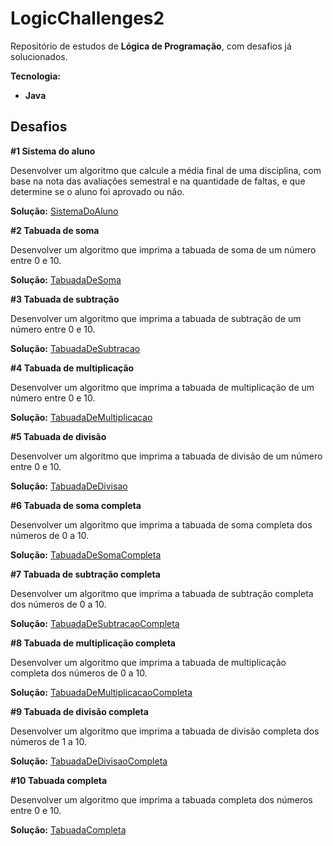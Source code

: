 # LogicChallenges2

Repositório de estudos de **Lógica de Programação**, com desafios já solucionados.

**Tecnologia:**

* **Java**

## Desafios

**#1 Sistema do aluno**

Desenvolver um algoritmo que calcule a média final de uma disciplina, com base na nota das avaliações semestral e na quantidade de faltas, e que determine se o aluno foi aprovado ou não.

**Solução:** [SistemaDoAluno](https://github.com/JesseLopesTI/LogicChallenges2/blob/master/Java/SistemaDoAluno.java)

**#2 Tabuada de soma**

Desenvolver um algoritmo que imprima a tabuada de soma de um número entre 0 e 10.

**Solução:** [TabuadaDeSoma](https://github.com/JesseLopesTI/LogicChallenges2/blob/master/Java/TabuadaDeSoma.java)

**#3 Tabuada de subtração**

Desenvolver um algoritmo que imprima a tabuada de subtração de um número entre 0 e 10.

**Solução:** [TabuadaDeSubtracao](https://github.com/JesseLopesTI/LogicChallenges2/blob/master/Java/TabuadaDeSubtracao.java)

**#4 Tabuada de multiplicação**

Desenvolver um algoritmo que imprima a tabuada de multiplicação de um número entre 0 e 10.

**Solução:** [TabuadaDeMultiplicacao](https://github.com/JesseLopesTI/LogicChallenges2/blob/master/Java/TabuadaDeMultiplicacao.java)

**#5 Tabuada de divisão**

Desenvolver um algoritmo que imprima a tabuada de divisão de um número entre 0 e 10.

**Solução:** [TabuadaDeDivisao](https://github.com/JesseLopesTI/LogicChallenges2/blob/master/Java/TabuadaDeDivisao.java)

**#6 Tabuada de soma completa**

Desenvolver um algoritmo que imprima a tabuada de soma completa dos números de 0 a 10.

**Solução:** [TabuadaDeSomaCompleta](https://github.com/JesseLopesTI/LogicChallenges2/blob/master/Java/TabuadaDeSomaCompleta.java)

**#7 Tabuada de subtração completa**

Desenvolver um algoritmo que imprima a tabuada de subtração completa dos números de 0 a 10.

**Solução:** [TabuadaDeSubtracaoCompleta](https://github.com/JesseLopesTI/LogicChallenges2/blob/master/Java/TabuadaDeSubtracaoCompleta.java)

**#8 Tabuada de multiplicação completa**

Desenvolver um algoritmo que imprima a tabuada de multiplicação completa dos números de 0 a 10.

**Solução:** [TabuadaDeMultiplicacaoCompleta](https://github.com/JesseLopesTI/LogicChallenges2/blob/master/Java/TabuadaDeMultiplicacaoCompleta.java)

**#9 Tabuada de divisão completa**

Desenvolver um algoritmo que imprima a tabuada de divisão completa dos números de 1 a 10.

**Solução:** [TabuadaDeDivisaoCompleta](https://github.com/JesseLopesTI/LogicChallenges2/blob/master/Java/TabuadaDeDivisaoCompleta.java)

**#10 Tabuada completa**

Desenvolver um algoritmo que imprima a tabuada completa dos números entre 0 e 10.

**Solução:** [TabuadaCompleta](https://github.com/JesseLopesTI/LogicChallenges2/blob/master/Java/TabuadaCompleta.java)
